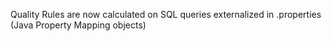 Quality Rules are now calculated on SQL queries externalized in .properties (Java Property Mapping objects)